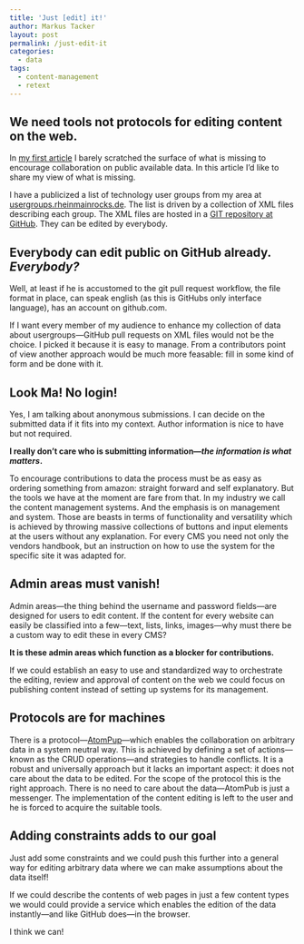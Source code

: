 ```yaml
---
title: 'Just [edit] it!'
author: Markus Tacker
layout: post
permalink: /just-edit-it
categories:
  - data
tags:
  - content-management
  - retext
---
```

## We need tools not protocols for editing content on the web.
In [my first article](http://blog.cto.hiv/i-cannot-edit-that/) I barely scratched the surface of what is missing to encourage collaboration on public available data. In this article I’d like to share my view of what is missing.

I have a publicized a list of technology user groups from my area at [usergroups.rheinmainrocks.de](http://usergroups.rheinmainrocks.de/). The list is driven by a collection of XML files describing each group. The XML files are hosted in a [GIT repository at GitHub](https://github.com/tacker/ugrm-data). They can be edited by everybody.

## Everybody can edit public on GitHub already. *Everybody?*

Well, at least if he is accustomed to the git pull request workflow, the file format in place, can speak english (as this is GitHubs only interface language), has an account on github.com.

If I want every member of my audience to enhance my collection of data about usergroups—GitHub pull requests on XML files would not be the choice. I picked it because it is easy to manage. From a contributors point of view another approach would be much more feasable: fill in some kind of form and be done with it.

## Look Ma! No login!
Yes, I am talking about anonymous submissions. I can decide on the submitted data if it fits into my context. Author information is nice to have but not required.

**I really don’t care who is submitting information—*the information is what matters*.**

To encourage contributions to data the process must be as easy as ordering something from amazon: straight forward and self explanatory. But the tools we have at the moment are fare from that. In my industry we call the content management systems. And the emphasis is on management and system. Those are beasts in terms of functionality and versatility which is achieved by throwing massive collections of buttons and input elements at the users without any explanation. For every CMS you need not only the vendors handbook, but an instruction on how to use the system for the specific site it was adapted for.

## Admin areas must vanish!

Admin areas—the thing behind the username and password fields—are designed for users to edit content. If the content for every website can easily be classified into a few—text, lists, links, images—why must there be a custom way to edit these in every CMS?

**It is these admin areas which function as a blocker for contributions.**

If we could establish an easy to use and standardized way to orchestrate the editing, review and approval of content on the web we could focus on publishing content instead of setting up systems for its management.

## Protocols are for machines

There is a protocol—[AtomPup](http://bitworking.org/projects/atom/rfc5023.html)—which enables the collaboration on arbitrary data in a system neutral way. This is achieved by defining a set of actions—known as the CRUD operations—and strategies to handle conflicts. It is a robust and universally approach but it lacks an important aspect: it does not care about the data to be edited. For the scope of the protocol this is the right approach. There is no need to care about the data—AtomPub is just a messenger. The implementation of the content editing is left to the user and he is forced to acquire the suitable tools.

## Adding constraints adds to our goal

Just add some constraints and we could push this further into a general way for editing arbitrary data where we can make assumptions about the data itself!

If we could describe the contents of web pages in just a few content types we would could provide a service which enables the edition of the data instantly—and like GitHub does—in the browser.

I think we can!
